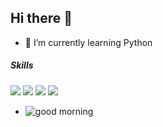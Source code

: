 ## Hi there 👋

<!--
**XBOx333/XBOx333** is a ✨ _special_ ✨ repository because its `README.md` (this file) appears on your GitHub profile.

Here are some ideas to get you started:

- 🔭 I’m currently working on ...
- 🌱 I’m currently learning ...
- 👯 I’m looking to collaborate on ...
- 🤔 I’m looking for help with ...
- 💬 Ask me about ...
- 📫 How to reach me: ...
- 😄 Pronouns: ...
- ⚡ Fun fact: ...
-->

- 🌱 I’m currently learning Python

##### Skills
<img src= "{https://img.shields.io/badge/Visual_Studio_Code-0078D4?style=for-the-badge&logo=visual%20studio%20code&logoColor=white}" />
<img src= "{https://img.shields.io/badge/Xbox-107C10?style=for-the-badge&logo=xbox&logoColor=white}" />
<img src= "{https://img.shields.io/badge/HTML5-E34F26?style=for-the-badge&logo=html5&logoColor=white}" />
<img src= "{https://img.shields.io/badge/Python-FFD43B?style=for-the-badge&logo=python&logoColor=blue}" />



- ![good morning](https://media1.giphy.com/media/v1.Y2lkPTc5MGI3NjExemEwZ2xudGRtbWs1cGxkMHRyc3FqamZ5Zzc5aXVmeWxlNHg5MGNoMSZlcD12MV9pbnRlcm5hbF9naWZfYnlfaWQmY3Q9Zw/MJp9HJBMGVfLps9zsN/giphy.gif)

